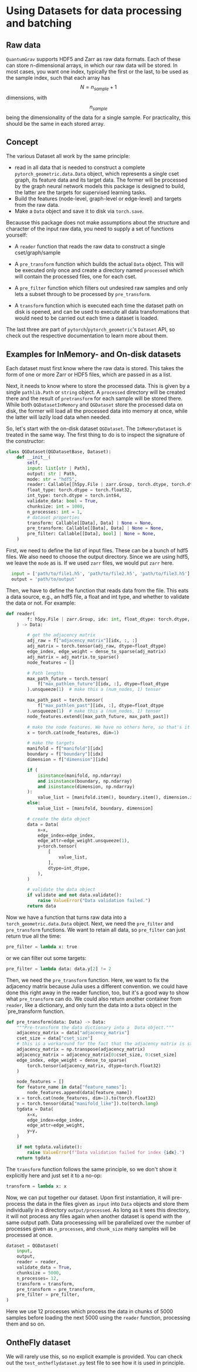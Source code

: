 # Using Datasets for data processing and batching 

## Raw data 
`QuantumGrav` supports HDF5 and Zarr as raw data formats. Each of these can store n-dimensional arrays, in which our raw data will be stored. In most cases, you want one index, typically the first or the last, to be used as the sample index, such that each array has $$N = n_{sample} + 1$$ dimensions, with $$n_{sample}$$ being the dimensionality of the data for a single sample. 
For practicality, this should be the same in each stored array. 

## Concept 
The various Dataset all work by the same principle: 

- read in all data that is needed to construct a complete `pytorch_geometric.data.Data` object, which represents a single cset graph, its feature data and its target data. The former will be processed by the graph neural network models this package is designed to build, the latter are the targets for supervised learning tasks. 
- Build the features (node-level, graph-level or edge-level) and targets from the raw data. 
- Make a `Data` object and save it to disk via `torch.save`. 

Becausse this package does not make assumptions about the structure and character of the input raw data, you need to supply a set of functions yourself: 

- A `reader` function that reads the raw data to construct a single cset/graph/sample

- A `pre_transform` function which builds the actual `Data` object. This will be executed only once and create a directory named `processed` which will contain the processed files, one for each cset. 

- A `pre_filter` function which filters out undesired raw samples and only lets a subset through to be processed by `pre_transform`. 

- A `transform` function which is executed each time the dataset path on disk is opened, and can be used to execute all data transformations that would need to be carried out each time a dataset is loaded. 

The last three are part of `pytorch`/`pytorch_geometric`'s `Dataset` API, so check out the respective documentation to learn more about them. 

## Examples for InMemory- and On-disk datasets
Each dataset must first know where the raw data is stored. This takes the form of one or more Zarr or HDF5 files, which are passed in as a list. 

Next, it needs to know where to store the processed data. This is given by a single `pathlib.Path` or `string` object. A `processed` directory will be created there and the result of `pretransform` for each sample will be stored there. 
While both `QGDatasetInMemory` and `QGDataset` store the processed data on disk, the former will load all the processed data into memory at once, while the latter will lazily load data when needed. 

So, let's start with the on-disk dataset `QGDataset`. The `InMemoryDataset` is treated in the same way. The first thing to do is to inspect the signature of the constructor: 

```python
class QGDataset(QGDatasetBase, Dataset):
    def __init__(
        self,
        input: list[str | Path],
        output: str | Path,
        mode: str = "hdf5",
        reader: Callable[[h5py.File | zarr.Group, torch.dtype, torch.dtype, bool], list[Data]] | None = None,
        float_type: torch.dtype = torch.float32,
        int_type: torch.dtype = torch.int64,
        validate_data: bool = True,
        chunksize: int = 1000,
        n_processes: int = 1,
        # dataset properties
        transform: Callable[[Data], Data] | None = None,
        pre_transform: Callable[[Data], Data] | None = None,
        pre_filter: Callable[[Data], bool] | None = None,
    )
```

First, we need to define the list of input files. These can be a bunch of hdf5 files. We also need to choose the output directory. Since we are using hdf5, we leave the `mode` as is. If we used `zarr` files, we would put `zarr` here. 

```python
  input = ['path/to/file1.h5', 'path/to/file2.h5', 'path/to/file3.h5']
  output = 'path/to/output'
```

Then, we have to define the function that reads data from the file. This eats a data source, e.g., an hdf5 file, a float and int type, and whether to validate the data or not. For example: 

```python
def reader(
        f: h5py.File | zarr.Group, idx: int, float_dtype: torch.dtype, int_dtype: torch.dtype, validate: bool
    ) -> Data:

        # get the adjacency matrix
        adj_raw = f["adjacency_matrix"][idx, :, :]
        adj_matrix = torch.tensor(adj_raw, dtype=float_dtype)
        edge_index, edge_weight = dense_to_sparse(adj_matrix)
        adj_matrix = adj_matrix.to_sparse()
        node_features = []

        # Path lengths
        max_path_future = torch.tensor(
            f["max_pathlen_future"][idx, :], dtype=float_dtype
        ).unsqueeze(1)  # make this a (num_nodes, 1) tensor

        max_path_past = torch.tensor(
            f["max_pathlen_past"][idx, :], dtype=float_dtype
        ).unsqueeze(1)  # make this a (num_nodes, 1) tensor
        node_features.extend([max_path_future, max_path_past])

        # make the node features. We have no others here, so that's it for features.
        x = torch.cat(node_features, dim=1)

        # make the targets 
        manifold = f["manifold"][idx]
        boundary = f["boundary"][idx]
        dimension = f["dimension"][idx]

        if (
            isinstance(manifold, np.ndarray)
            and isinstance(boundary, np.ndarray)
            and isinstance(dimension, np.ndarray)
        ):
            value_list = [manifold.item(), boundary.item(), dimension.item()]
        else:
            value_list = [manifold, boundary, dimension]

        # create the data object
        data = Data(
            x=x,
            edge_index=edge_index,
            edge_attr=edge_weight.unsqueeze(1),
            y=torch.tensor(
                [
                    value_list,
                ],
                dtype=int_dtype,
            ),
        )

        # validate the data object
        if validate and not data.validate():
            raise ValueError("Data validation failed.")
        return data
```

Now we have a function that turns raw data into a `torch_geometric.data.Data` object. Next, we need the `pre_filter` and `pre_transform` functions. We want to retain all data, so `pre_filter` can just return true all the time: 

```python 
pre_filter = lambda x: true
```
or we can filter out some targets: 

```python
pre_filter = lambda data: data.y[2] != 2
```

Then, we need the `pre_transform` function. Here, we want to fix the adjacency matrix because Julia uses a different convention. we could have done this right away in the reader function, too, but it's a good way to show what `pre_transform` can do. We could also return another container from `reader`, like a dictionary, and only turn the data into a `Data` object in the `pre_transform function. 

```python 
def pre_transform(data: Data) -> Data:
    """Pre-transform the data dictionary into a  Data object."""
    adjacency_matrix = data["adjacency_matrix"]
    cset_size = data["cset_size"]
    # this is a workaround for the fact that the adjacency matrix is stored in a transposed form when going from julia to hdf5
    adjacency_matrix = np.transpose(adjacency_matrix)
    adjacency_matrix = adjacency_matrix[0:cset_size, 0:cset_size]
    edge_index, edge_weight = dense_to_sparse(
        torch.tensor(adjacency_matrix, dtype=torch.float32)
    )

    node_features = []
    for feature_name in data["feature_names"]:
        node_features.append(data[feature_name])
    x = torch.cat(node_features, dim=1).to(torch.float32)
    y = torch.tensor(data["manifold_like"]).to(torch.long)
    tgdata = Data(
        x=x,
        edge_index=edge_index,
        edge_attr=edge_weight,
        y=y,
    )

    if not tgdata.validate():
        raise ValueError(f"Data validation failed for index {idx}.")
    return tgdata
```

The `transform` function follows the same principle, so we don't show it explicitly here and just set it to a no-op: 
```python 
transform = lambda x: x 
```
Now, we can put together our dataset. Upon first instantiation, it will pre-process the data in the files given as `input` into `Data` objects and store them individually in a directory `output/processed`. As long as it sees this directory, it will not process any files again when another dataset is opend with the same output path. Data procesessing will be parallelized over the number of processes given as `n_processes`, and `chunk_size` many samples will be processed at once. 

```python 
dataset = QGDataset(
    input, 
    output, 
    reader = reader,
    validate_data = True,
    chunksize = 5000,
    n_processes= 12,
    transform = transform,
    pre_transform = pre_transform,
    pre_filter = pre_filter,
)
```
Here we use 12 processes which process the data in chunks of 5000 samples before loading the next 5000 using the `reader` function, processing them and so on. 

## OntheFly dataset 
We will rarely use this, so no explicit example is provided. You can check out the `test_ontheflydataset.py` test file to see how it is used in principle. 